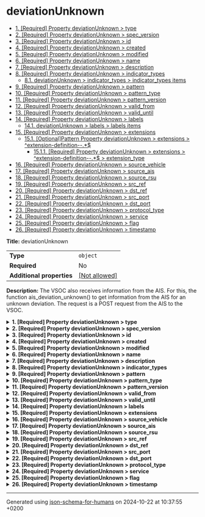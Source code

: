 # deviationUnknown

- [1. [Required] Property deviationUnknown > type](#type)
- [2. [Required] Property deviationUnknown > spec_version](#spec_version)
- [3. [Required] Property deviationUnknown > id](#id)
- [4. [Required] Property deviationUnknown > created](#created)
- [5. [Required] Property deviationUnknown > modified](#modified)
- [6. [Required] Property deviationUnknown > name](#name)
- [7. [Required] Property deviationUnknown > description](#description)
- [8. [Required] Property deviationUnknown > indicator_types](#indicator_types)
  - [8.1. deviationUnknown > indicator_types > indicator_types items](#autogenerated_heading_2)
- [9. [Required] Property deviationUnknown > pattern](#pattern)
- [10. [Required] Property deviationUnknown > pattern_type](#pattern_type)
- [11. [Required] Property deviationUnknown > pattern_version](#pattern_version)
- [12. [Required] Property deviationUnknown > valid_from](#valid_from)
- [13. [Required] Property deviationUnknown > valid_until](#valid_until)
- [14. [Required] Property deviationUnknown > labels](#labels)
  - [14.1. deviationUnknown > labels > labels items](#autogenerated_heading_3)
- [15. [Required] Property deviationUnknown > extensions](#extensions)
  - [15.1. [Optional]Pattern Property deviationUnknown > extensions > ^extension-definition--.*$](#extensions_pattern1)
    - [15.1.1. [Required] Property deviationUnknown > extensions > ^extension-definition--.*$ > extension_type](#extensions_pattern1_extension_type)
- [16. [Required] Property deviationUnknown > source_vehicle](#source_vehicle)
- [17. [Required] Property deviationUnknown > source_ais](#source_ais)
- [18. [Required] Property deviationUnknown > source_rsu](#source_rsu)
- [19. [Required] Property deviationUnknown > src_ref](#src_ref)
- [20. [Required] Property deviationUnknown > dst_ref](#dst_ref)
- [21. [Required] Property deviationUnknown > src_port](#src_port)
- [22. [Required] Property deviationUnknown > dst_port](#dst_port)
- [23. [Required] Property deviationUnknown > protocol_type](#protocol_type)
- [24. [Required] Property deviationUnknown > service](#service)
- [25. [Required] Property deviationUnknown > flag](#flag)
- [26. [Required] Property deviationUnknown > timestamp](#timestamp)

**Title:** deviationUnknown

|                           |                                                         |
| ------------------------- | ------------------------------------------------------- |
| **Type**                  | `object`                                                |
| **Required**              | No                                                      |
| **Additional properties** | [[Not allowed]](# "Additional Properties not allowed.") |

**Description:** The VSOC also receives information from the AIS. For this, the function ais_deviation_unknown() to get information from the AIS for an unknown deviation. The request is a POST request from the AIS to the VSOC.

<details>
<summary>
<strong> <a name="type"></a>1. [Required] Property deviationUnknown > type</strong>  

</summary>
<blockquote>

|              |         |
| ------------ | ------- |
| **Type**     | `const` |
| **Required** | Yes     |

**Description:** property extension from the request (coming from the STIX format)

Specific value: `"indicator"`

</blockquote>
</details>

<details>
<summary>
<strong> <a name="spec_version"></a>2. [Required] Property deviationUnknown > spec_version</strong>  

</summary>
<blockquote>

|              |          |
| ------------ | -------- |
| **Type**     | `string` |
| **Required** | Yes      |

**Description:** version of the stix format

</blockquote>
</details>

<details>
<summary>
<strong> <a name="id"></a>3. [Required] Property deviationUnknown > id</strong>  

</summary>
<blockquote>

|              |          |
| ------------ | -------- |
| **Type**     | `string` |
| **Required** | Yes      |

| Restrictions                      |                                                                                 |
| --------------------------------- | ------------------------------------------------------------------------------- |
| **Must match regular expression** | ```^indicator--.*$``` [Test](https://regex101.com/?regex=%5Eindicator--.%2A%24) |

</blockquote>
</details>

<details>
<summary>
<strong> <a name="created"></a>4. [Required] Property deviationUnknown > created</strong>  

</summary>
<blockquote>

|              |             |
| ------------ | ----------- |
| **Type**     | `string`    |
| **Required** | Yes         |
| **Format**   | `date-time` |

**Description:** timestamp of the creation in ISO-8601 (UTC)

</blockquote>
</details>

<details>
<summary>
<strong> <a name="modified"></a>5. [Required] Property deviationUnknown > modified</strong>  

</summary>
<blockquote>

|              |             |
| ------------ | ----------- |
| **Type**     | `string`    |
| **Required** | Yes         |
| **Format**   | `date-time` |

**Description:** timestamp of the modification in ISO-8601 (UTC)

</blockquote>
</details>

<details>
<summary>
<strong> <a name="name"></a>6. [Required] Property deviationUnknown > name</strong>  

</summary>
<blockquote>

|              |         |
| ------------ | ------- |
| **Type**     | `const` |
| **Required** | Yes     |

Specific value: `"Anomaly detection"`

</blockquote>
</details>

<details>
<summary>
<strong> <a name="description"></a>7. [Required] Property deviationUnknown > description</strong>  

</summary>
<blockquote>

|              |         |
| ------------ | ------- |
| **Type**     | `const` |
| **Required** | Yes     |

Specific value: `"An immunological algorithm detected a deviation in real-time dataset."`

</blockquote>
</details>

<details>
<summary>
<strong> <a name="indicator_types"></a>8. [Required] Property deviationUnknown > indicator_types</strong>  

</summary>
<blockquote>

|              |                   |
| ------------ | ----------------- |
| **Type**     | `array of string` |
| **Required** | Yes               |

|                      | Array restrictions |
| -------------------- | ------------------ |
| **Min items**        | 1                  |
| **Max items**        | N/A                |
| **Items unicity**    | True               |
| **Additional items** | False              |
| **Tuple validation** | See below          |

| Each item of this array must be                 | Description |
| ----------------------------------------------- | ----------- |
| [indicator_types items](#indicator_types_items) | -           |

### <a name="autogenerated_heading_2"></a>8.1. deviationUnknown > indicator_types > indicator_types items

|              |          |
| ------------ | -------- |
| **Type**     | `string` |
| **Required** | No       |

</blockquote>
</details>

<details>
<summary>
<strong> <a name="pattern"></a>9. [Required] Property deviationUnknown > pattern</strong>  

</summary>
<blockquote>

|              |          |
| ------------ | -------- |
| **Type**     | `string` |
| **Required** | Yes      |

**Description:** A specific pattern relevant to the reported case

</blockquote>
</details>

<details>
<summary>
<strong> <a name="pattern_type"></a>10. [Required] Property deviationUnknown > pattern_type</strong>  

</summary>
<blockquote>

|              |         |
| ------------ | ------- |
| **Type**     | `const` |
| **Required** | Yes     |

Specific value: `"stix"`

</blockquote>
</details>

<details>
<summary>
<strong> <a name="pattern_version"></a>11. [Required] Property deviationUnknown > pattern_version</strong>  

</summary>
<blockquote>

|              |         |
| ------------ | ------- |
| **Type**     | `const` |
| **Required** | Yes     |

Specific value: `"2.1"`

</blockquote>
</details>

<details>
<summary>
<strong> <a name="valid_from"></a>12. [Required] Property deviationUnknown > valid_from</strong>  

</summary>
<blockquote>

|              |             |
| ------------ | ----------- |
| **Type**     | `string`    |
| **Required** | Yes         |
| **Format**   | `date-time` |

**Description:** timestamp of the start of the validity period in ISO-8601 (UTC)

</blockquote>
</details>

<details>
<summary>
<strong> <a name="valid_until"></a>13. [Required] Property deviationUnknown > valid_until</strong>  

</summary>
<blockquote>

|              |             |
| ------------ | ----------- |
| **Type**     | `string`    |
| **Required** | Yes         |
| **Format**   | `date-time` |

**Description:** timestamp of the end of the validity period in ISO-8601 (UTC)

</blockquote>
</details>

<details>
<summary>
<strong> <a name="labels"></a>14. [Required] Property deviationUnknown > labels</strong>  

</summary>
<blockquote>

|              |                   |
| ------------ | ----------------- |
| **Type**     | `array of string` |
| **Required** | Yes               |

|                      | Array restrictions |
| -------------------- | ------------------ |
| **Min items**        | 1                  |
| **Max items**        | N/A                |
| **Items unicity**    | True               |
| **Additional items** | False              |
| **Tuple validation** | See below          |

| Each item of this array must be | Description |
| ------------------------------- | ----------- |
| [labels items](#labels_items)   | -           |

### <a name="autogenerated_heading_3"></a>14.1. deviationUnknown > labels > labels items

|              |          |
| ------------ | -------- |
| **Type**     | `string` |
| **Required** | No       |

</blockquote>
</details>

<details>
<summary>
<strong> <a name="extensions"></a>15. [Required] Property deviationUnknown > extensions</strong>  

</summary>
<blockquote>

|                           |                                                                           |
| ------------------------- | ------------------------------------------------------------------------- |
| **Type**                  | `object`                                                                  |
| **Required**              | Yes                                                                       |
| **Additional properties** | [[Any type: allowed]](# "Additional Properties of any type are allowed.") |

<details>
<summary>
<strong> <a name="extensions_pattern1"></a>15.1. [Optional]Pattern Property deviationUnknown > extensions > ^extension-definition--.*$</strong>  
> All properties whose name matches the regular expression
```^extension-definition--.*$``` ([Test](https://regex101.com/?regex=%5Eextension-definition--.%2A%24))
must respect the following conditions

</summary>
<blockquote>

|                           |                                                         |
| ------------------------- | ------------------------------------------------------- |
| **Type**                  | `object`                                                |
| **Required**              | No                                                      |
| **Additional properties** | [[Not allowed]](# "Additional Properties not allowed.") |

<details>
<summary>
<strong> <a name="extensions_pattern1_extension_type"></a>15.1.1. [Required] Property deviationUnknown > extensions > ^extension-definition--.*$ > extension_type</strong>  

</summary>
<blockquote>

|              |          |
| ------------ | -------- |
| **Type**     | `string` |
| **Required** | Yes      |

</blockquote>
</details>

</blockquote>
</details>

</blockquote>
</details>

<details>
<summary>
<strong> <a name="source_vehicle"></a>16. [Required] Property deviationUnknown > source_vehicle</strong>  

</summary>
<blockquote>

|              |          |
| ------------ | -------- |
| **Type**     | `string` |
| **Required** | Yes      |

**Description:** VIN of the source vehicle

</blockquote>
</details>

<details>
<summary>
<strong> <a name="source_ais"></a>17. [Required] Property deviationUnknown > source_ais</strong>  

</summary>
<blockquote>

|              |          |
| ------------ | -------- |
| **Type**     | `string` |
| **Required** | Yes      |

**Description:** ID of the source AIS

</blockquote>
</details>

<details>
<summary>
<strong> <a name="source_rsu"></a>18. [Required] Property deviationUnknown > source_rsu</strong>  

</summary>
<blockquote>

|              |          |
| ------------ | -------- |
| **Type**     | `string` |
| **Required** | Yes      |

**Description:** ID of the source RSU

</blockquote>
</details>

<details>
<summary>
<strong> <a name="src_ref"></a>19. [Required] Property deviationUnknown > src_ref</strong>  

</summary>
<blockquote>

|              |          |
| ------------ | -------- |
| **Type**     | `string` |
| **Required** | Yes      |

**Description:** IP address of the source

</blockquote>
</details>

<details>
<summary>
<strong> <a name="dst_ref"></a>20. [Required] Property deviationUnknown > dst_ref</strong>  

</summary>
<blockquote>

|              |          |
| ------------ | -------- |
| **Type**     | `string` |
| **Required** | Yes      |

**Description:** IP address of the destination

</blockquote>
</details>

<details>
<summary>
<strong> <a name="src_port"></a>21. [Required] Property deviationUnknown > src_port</strong>  

</summary>
<blockquote>

|              |          |
| ------------ | -------- |
| **Type**     | `string` |
| **Required** | Yes      |

**Description:** Port of the source

</blockquote>
</details>

<details>
<summary>
<strong> <a name="dst_port"></a>22. [Required] Property deviationUnknown > dst_port</strong>  

</summary>
<blockquote>

|              |          |
| ------------ | -------- |
| **Type**     | `string` |
| **Required** | Yes      |

**Description:** Port of the destination

</blockquote>
</details>

<details>
<summary>
<strong> <a name="protocol_type"></a>23. [Required] Property deviationUnknown > protocol_type</strong>  

</summary>
<blockquote>

|              |          |
| ------------ | -------- |
| **Type**     | `string` |
| **Required** | Yes      |

</blockquote>
</details>

<details>
<summary>
<strong> <a name="service"></a>24. [Required] Property deviationUnknown > service</strong>  

</summary>
<blockquote>

|              |          |
| ------------ | -------- |
| **Type**     | `string` |
| **Required** | Yes      |

</blockquote>
</details>

<details>
<summary>
<strong> <a name="flag"></a>25. [Required] Property deviationUnknown > flag</strong>  

</summary>
<blockquote>

|              |          |
| ------------ | -------- |
| **Type**     | `string` |
| **Required** | Yes      |

</blockquote>
</details>

<details>
<summary>
<strong> <a name="timestamp"></a>26. [Required] Property deviationUnknown > timestamp</strong>  

</summary>
<blockquote>

|              |             |
| ------------ | ----------- |
| **Type**     | `string`    |
| **Required** | Yes         |
| **Format**   | `date-time` |

**Description:** timestamp of the from the AIS endpoint ISO-8601 (UTC)

</blockquote>
</details>

----------------------------------------------------------------------------------------------------------------------------
Generated using [json-schema-for-humans](https://github.com/coveooss/json-schema-for-humans) on 2024-10-22 at 10:37:55 +0200